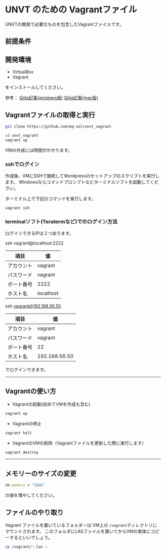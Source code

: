 # UNVT のための Vagrantファイル

UNVTの開発で必要なものを包含したVagrantファイルです。


## 前提条件


## 開発環境

* VirtualBox
* Vagrant

をインストールしてください。

参考：
  [Qiita記事(windows版)](https://qiita.com/aoi70/items/b66a451f4b7f5f05beec)
  [Qiita記事(mac版)](https://qiita.com/uhooi/items/fed061205a13bdaaa514)


## Vagrantファイルの取得と実行

```bash
git clone https://github.com/mq-sol/unvt_vagrant

cd unvt_vagrant
vagrant up
```

VMの作成には時間がかかります。

### sshでログイン

作成後、VMにSSHで接続してWordpressのセットアップのスクリプトを実行します。
Windowsならコマンドプロンプトなどターミナルソフトを起動してください。

ターミナル上で下記のコマンドを実行します。

```bash
vagrant ssh
```

### terminalソフト(Teratermなど)でのログイン方法

ログインできるIPは２つあります。

ssh vagrant@localhost:2222

| 項目 | 値 |
| -- | -- |
| アカウント | vagrant |
| パスワード | vagrant |
| ポート番号 | 2222 |
| ホスト名 | localhost |

ssh vagrant@192.168.56.50

| 項目 | 値 |
| -- | -- |
| アカウント | vagrant |
| パスワード | vagrant |
| ポート番号 | 22 |
| ホスト名 | 192.168.56.50 |

でログインできます。

---

## Vagrantの使い方

* Vagrantの起動(初めてVMを作成も含む)

```bash
vagrant up
```

* Vagrantの停止

```bash
vagrant halt
```

* VagrantのVMの削除（Vagrantファイルを更新した際に実行します）

```bash
vagrant destroy
```

---

## メモリーのサイズの変更

```ruby
vb.memory = "2048"
```
の値を増やしてください。

## ファイルのやり取り

Vagrant ファイルを置いているフォルダーは VM上の `/vagrant`ディレクトリにマウントされます。
このフォルダにLASファイルを置いてからVMの実体にコピーするといいでしょう。

```bash
cp /vagrant/*.las ~
```
